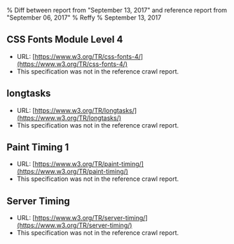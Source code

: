 % Diff between report from "September 13, 2017" and reference report from "September 06, 2017"
% Reffy
% September 13, 2017

## CSS Fonts Module Level 4

- URL: [https://www.w3.org/TR/css-fonts-4/](https://www.w3.org/TR/css-fonts-4/)
- This specification was not in the reference crawl report.


## longtasks

- URL: [https://www.w3.org/TR/longtasks/](https://www.w3.org/TR/longtasks/)
- This specification was not in the reference crawl report.


## Paint Timing 1

- URL: [https://www.w3.org/TR/paint-timing/](https://www.w3.org/TR/paint-timing/)
- This specification was not in the reference crawl report.


## Server Timing

- URL: [https://www.w3.org/TR/server-timing/](https://www.w3.org/TR/server-timing/)
- This specification was not in the reference crawl report.


